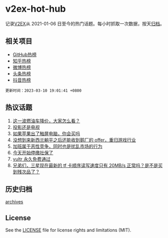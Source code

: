# v2ex-hot-hub

 记录[V2EX](https://www.v2ex.com/)从 2021-01-06 日至今的热门话题。每小时抓取一次数据，按天[归档](archives)。
 
 ## 相关项目

- [GitHub热榜](https://github.com/it985/github-hot-hub)
- [知乎热榜](https://github.com/it985/zhihu-hot-hub)
- [微博热榜](https://github.com/it985/weibo-hot-hub)
- [头条热榜](https://github.com/it985/toutiao-hot-hub)
- [抖音热榜](https://github.com/it985/douyin-hot-hub)


 `更新时间：2023-03-10 19:01:41 +0800`

## 热议话题

1. [这一波燃油车降价，大家怎么看？](https://www.v2ex.com/t/922770)
1. [投影还是电视](https://www.v2ex.com/t/922772)
1. [如果苹果出了触屏电脑，你会买吗](https://www.v2ex.com/t/922787)
1. [没想到来新西兰躺平之后还能收到鹅厂的 offer，重归游戏行业](https://www.v2ex.com/t/922778)
1. [加班属于恶性竞争，同时也是扰乱市场的行为](https://www.v2ex.com/t/922771)
1. [今天开始停缴社保了](https://www.v2ex.com/t/922817)
1. [vultr 永久免费通过](https://www.v2ex.com/t/922748)
1. [兄弟们，三星现在最新的 tf 卡顺序读写速度只有 20MB/s 正常吗？是不是买到残次品了？](https://www.v2ex.com/t/922764)

## 历史归档

[archives](archives)

## License

See the [LICENSE](LICENSE) file for license rights and limitations (MIT).
